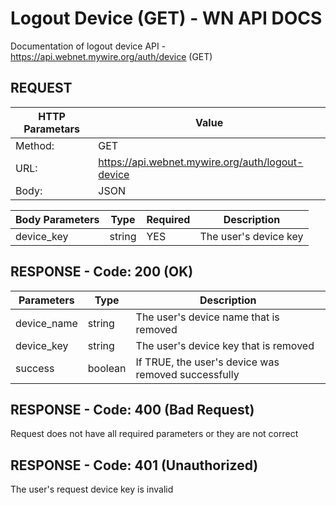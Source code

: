 # Logout Device (GET) - WN API DOCS

Documentation of logout device API - https://api.webnet.mywire.org/auth/device (GET)

## REQUEST

| **HTTP Parametars** 	| **Value**                                         |
|-----------------------|---------------------------------------------------|
| Method:           	| GET                                               |
| URL:              	| https://api.webnet.mywire.org/auth/logout-device  |
| Body:             	| JSON                                              |

| **Body Parameters** | **Type** | **Required** | **Description**       |
|---------------------|----------|--------------|-----------------------|
| device_key          | string   | YES          | The user's device key |

## RESPONSE - Code: 200 (OK)

| **Parameters** | **Type** | **Description**                                     |
|----------------|----------|-----------------------------------------------------|
| device_name    | string   | The user's device name that is removed              |
| device_key     | string   | The user's device key that is removed               |
| success        | boolean  | If TRUE, the user's device was removed successfully |

## RESPONSE - Code: 400 (Bad Request)

Request does not have all required parameters or they are not correct

## RESPONSE - Code: 401 (Unauthorized)

The user's request device key is invalid
